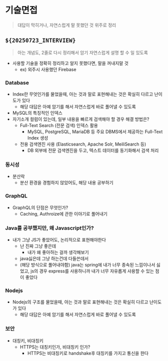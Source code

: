# 기술면접

> 대답이 막히거나, 자연스럽게 말 못했던 것 위주로 정리

## `${20250723_INTERVIEW}`

> 아는 개념도, 2줄로 다시 정리해서 암기
> 자연스럽게 설명 할 수 일 있도록

- 사용할 기술을 정확히 정리하고 알지 못했다면, 말을 꺼내지말 것
  - ex) 외주시 사용했던 Firebase

### Database

- Index란 무엇인가를 물었을때, 아는 것과 말로 표현해내는 것은 확실히 다르고 난이도가 있다
  - 해당 대답은 아예 암기를 해서 자연스럽게 바로 풀어낼 수 있도록
- MySQL의 특징적인 인덱스
- 자기소개 컬럼이 있는데, 일부 내용을 빠르게 검색해야 할 경우 해결 방법은?
  - Full-Text Search (전문 검색) 인덱스 활용
    - MySQL, PostgreSQL, MariaDB 등 주요 DBMS에서 제공하는 Full-Text Index 생성
  - 전용 검색엔진 사용 (Elasticsearch, Apache Solr, MeiliSearch 등)
    - DB 외부에 전문 검색엔진을 두고, 텍스트 데이터를 동기화해서 검색 처리

### 동시성

- 분산락
  - 분산 환경을 경험하지 않았어도, 해당 내용 공부하기

### GraphQL

- GraphQL의 단점은 무엇인가?
  - Caching, Authroize에 관한 이야기로 풀어내기

### Java를 공부했지만, 왜 Javascript인가?

- 내가 그냥 JS가 좋았어도, 논리적으로 표현해야한다
  - 난 진짜 그냥 좋은데
    - 내가 왜 좋아하는 걸까 생각해보기
  - java싫은데 그냥 하는건데 다들쓴데서
  - (해당 방식으로 풀어내야함) java는 spring에 내가 너무 종속된 느낌이나서 싫었고, js의 경우 express를 사용하니까 내가 너무 자유롭게 사용할 수 있는 점이 좋았다

### Nodejs

- Nodejs의 구조를 물었을때, 아는 것과 말로 표현해내는 것은 확실히 다르고 난이도가 있다
  - 해당 대답은 아예 암기를 해서 자연스럽게 바로 풀어낼 수 있도록

### 보안

- 대칭키, 비대칭키
  - HTTPS는 대칭키인가, 비대칭키 인가?
    - HTTPS는 비대칭키로 handshake후 대칭키를 가지고 통신을 한다

